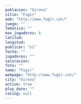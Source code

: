 ```yaml
---
poblacion: "Girona"
sitio: "Fugir"
web: "http://www.fugir.cat/"
juego: ""
tematica: ""
max_jugadores: 6
latitud: 
longitud: 
publicar: "si"
fecha: ""
jugadores: ""
valoracion: 
foto: ""
name: "Fugir"
webpage: "http://www.fugir.cat/"
city: "Girona"
active: true
play_date: ""
rating: null
---
```

